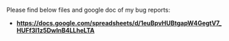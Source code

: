 Please find below files and google doc of my bug reports:
- **<a href ="https://docs.google.com/spreadsheets/d/1euBpvHUBtgapW4GegtV7_HUFf3l1z5DwlnB4LLheLTA" target="_BLANK">https://docs.google.com/spreadsheets/d/1euBpvHUBtgapW4GegtV7_HUFf3l1z5DwlnB4LLheLTA</a>**
